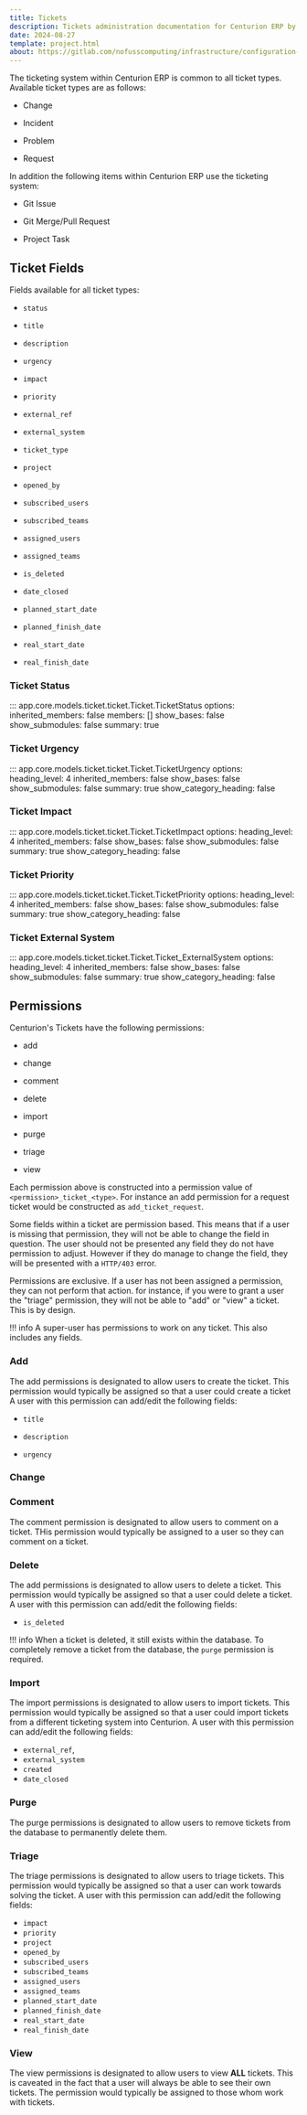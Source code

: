 ```yaml
---
title: Tickets
description: Tickets administration documentation for Centurion ERP by No Fuss Computing
date: 2024-08-27
template: project.html
about: https://gitlab.com/nofusscomputing/infrastructure/configuration-management/centurion_erp
---
```


The ticketing system within Centurion ERP is common to all ticket types. Available ticket types are as follows:

- Change

- Incident

- Problem

- Request

In addition the following items within Centurion ERP use the ticketing system:

- Git Issue

- Git Merge/Pull Request

- Project Task


## Ticket Fields

Fields available for all ticket types:

- `status`

- `title`

- `description`

- `urgency`

- `impact`

- `priority`

- `external_ref`

- `external_system`

- `ticket_type`

- `project`

- `opened_by`

- `subscribed_users`

- `subscribed_teams`

- `assigned_users`

- `assigned_teams`

- `is_deleted`

- `date_closed`

- `planned_start_date`

- `planned_finish_date`

- `real_start_date`

- `real_finish_date`


### Ticket Status

::: app.core.models.ticket.ticket.Ticket.TicketStatus
    options:
        inherited_members: false
        members: []
        show_bases: false
        show_submodules: false
        summary: true


### Ticket Urgency

::: app.core.models.ticket.ticket.Ticket.TicketUrgency
    options:
        heading_level: 4
        inherited_members: false
        show_bases: false
        show_submodules: false
        summary: true
        show_category_heading: false


### Ticket Impact

::: app.core.models.ticket.ticket.Ticket.TicketImpact
    options:
        heading_level: 4
        inherited_members: false
        show_bases: false
        show_submodules: false
        summary: true
        show_category_heading: false


### Ticket Priority

::: app.core.models.ticket.ticket.Ticket.TicketPriority
    options:
        heading_level: 4
        inherited_members: false
        show_bases: false
        show_submodules: false
        summary: true
        show_category_heading: false


### Ticket External System

::: app.core.models.ticket.ticket.Ticket.Ticket_ExternalSystem
    options:
        heading_level: 4
        inherited_members: false
        show_bases: false
        show_submodules: false
        summary: true
        show_category_heading: false


## Permissions

Centurion's Tickets have the following permissions:

- add

- change

- comment

- delete

- import

- purge

- triage

- view

Each permission above is constructed into a permission value of `<permission>_ticket_<type>`. For instance an add permission for a request ticket would be constructed as `add_ticket_request`.

Some fields within a ticket are permission based. This means that if a user is missing that permission, they will not be able to change the field in question. The user should not be presented any field they do not have permission to adjust. However if they do manage to change the field, they will be presented with a `HTTP/403` error.

Permissions are exclusive. If a user has not been assigned a permission, they can not perform that action. for instance, if you were to grant a user the "triage" permission, they will not be able to "add" or "view" a ticket. This is by design.

!!! info
    A super-user has permissions to work on any ticket. This also includes any fields.


### Add

The add permissions is designated to allow users to create the ticket. This permission would typically be assigned so that a user could create a ticket A user with this permission can add/edit the following fields:

- `title`

- `description`

- `urgency`


### Change


### Comment

The comment permission is designated to allow users to comment on a ticket. THis permission would typically be assigned to a user so they can comment on a ticket.


### Delete

The add permissions is designated to allow users to delete a ticket. This permission would typically be assigned so that a user could delete a ticket. A user with this permission can add/edit the following fields:

- `is_deleted`

!!! info
    When a ticket is deleted, it still exists within the database. To completely remove a ticket from the database, the `purge` permission is required.


### Import

The import permissions is designated to allow users to import tickets. This permission would typically be assigned so that a user could import tickets from a different ticketing system into Centurion. A user with this permission can add/edit the following fields:

- `external_ref`,
- `external_system`
- `created`
- `date_closed`


### Purge

The purge permissions is designated to allow users to remove tickets from the database to permanently delete them.


### Triage

The triage permissions is designated to allow users to triage tickets. This permission would typically be assigned so that a user can work towards solving the ticket. A user with this permission can add/edit the following fields:

- `impact`
- `priority`
- `project`
- `opened_by`
- `subscribed_users`
- `subscribed_teams`
- `assigned_users`
- `assigned_teams`
- `planned_start_date`
- `planned_finish_date`
- `real_start_date`
- `real_finish_date`


### View

The view permissions is designated to allow users to view **ALL** tickets. This is caveated in the fact that a user will always be able to see their own tickets. The permission would typically be assigned to those whom work with tickets.
